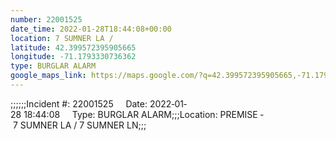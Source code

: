 ```yaml
---
number: 22001525
date_time: 2022-01-28T18:44:08+00:00
location: 7 SUMNER LA / 
latitude: 42.399572395905665
longitude: -71.1793330736362
type: BURGLAR ALARM
google_maps_link: https://maps.google.com/?q=42.399572395905665,-71.1793330736362
---
```


;;;;;;Incident #: 22001525     Date: 2022‐01‐28 18:44:08     Type: BURGLAR ALARM;;;Location: PREMISE ‐ 7 SUMNER LA / 7 SUMNER LN;;;
